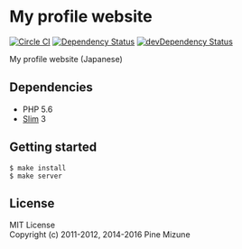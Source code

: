 # My profile website
[![Circle CI](https://img.shields.io/circleci/project/pine613/profile-website/master.svg?style=flat-square)](https://circleci.com/gh/pine613/profile-website/tree/master)
[![Dependency Status](https://img.shields.io/david/pine613/profile-website.svg?style=flat-square)](https://david-dm.org/pine613/profile-website)
[![devDependency Status](https://img.shields.io/david/dev/pine613/profile-website.svg?style=flat-square)](https://david-dm.org/pine613/profile-website#info=devDependencies)

My profile website (Japanese)

## Dependencies

- PHP 5.6
- [Slim](http://www.slimframework.com/) 3

## Getting started

```
$ make install
$ make server
```

## License
MIT License<br />
Copyright (c) 2011-2012, 2014-2016 Pine Mizune
